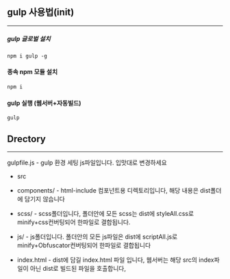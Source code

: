 ## gulp 사용법(init)
-------
  
##### gulp 글로벌 설치
```
npm i gulp -g
``` 

#### 종속 npm 모듈 설치
```
npm i
```

#### gulp 실행 (웹서버+자동빌드)

```
gulp
```



## Drectory
--------

gulpfile.js - gulp 환경 세팅 js파일입니다. 입맛대로 변경하세요

- src

- components/ - html-include 컴포넌트용 디렉토리입니다, 해당 내용은 dist폴더에 담기지 않습니다

- scss/ - scss폴더입니다, 폴더안에 모든 scss는 dist에 styleAll.css로 minify+css컨버팅되어 한파일로 결합됩니다.

- js/ - js폴더입니다. 폴더안의 모든 js파일은 dist에 scriptAll.js로 minify+Obfuscator컨버팅되어 한파일로 결합됩니다

- index.html - dist에 담길 index.html 파일 입니다, 웹서버는 해당 src의 index파일이 아닌 dist로 빌드된 파일을 호출합니다,
